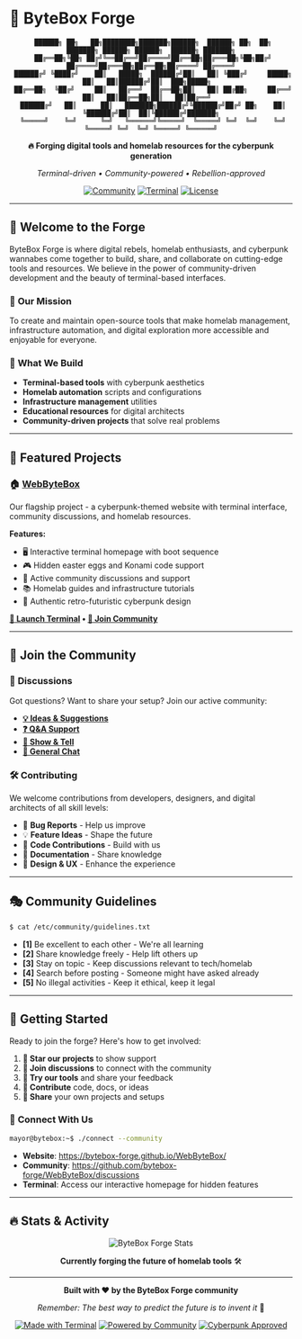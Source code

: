 # 🔨 ByteBox Forge

<div align="center">

```
 ██████╗ ██╗   ██╗████████╗███████╗██████╗  ██████╗ ██╗  ██╗    ███████╗ ██████╗ ██████╗  ██████╗ ███████╗
 ██╔══██╗╚██╗ ██╔╝╚══██╔══╝██╔════╝██╔══██╗██╔═══██╗╚██╗██╔╝    ██╔════╝██╔═══██╗██╔══██╗██╔════╝ ██╔════╝
 ██████╔╝ ╚████╔╝    ██║   █████╗  ██████╔╝██║   ██║ ╚███╔╝     █████╗  ██║   ██║██████╔╝██║  ███╗█████╗  
 ██╔══██╗  ╚██╔╝     ██║   ██╔══╝  ██╔══██╗██║   ██║ ██╔██╗     ██╔══╝  ██║   ██║██╔══██╗██║   ██║██╔══╝  
 ██████╔╝   ██║      ██║   ███████╗██████╔╝╚██████╔╝██╔╝ ██╗    ██║     ╚██████╔╝██║  ██║╚██████╔╝███████╗
 ╚═════╝    ╚═╝      ╚═╝   ╚══════╝╚═════╝  ╚═════╝ ╚═╝  ╚═╝    ╚═╝      ╚═════╝ ╚═╝  ╚═╝ ╚═════╝ ╚══════╝
```

**🔥 Forging digital tools and homelab resources for the cyberpunk generation**

*Terminal-driven • Community-powered • Rebellion-approved*

[![Community](https://img.shields.io/badge/Community-Active-neon)](https://github.com/bytebox-forge/WebByteBox/discussions)
[![Terminal](https://img.shields.io/badge/Interface-Terminal-green)](https://bytebox-forge.github.io/WebByteBox/)
[![License](https://img.shields.io/badge/License-Open%20Source-blue)](https://github.com/bytebox-forge/WebByteBox)

</div>

---

## 🚀 **Welcome to the Forge**

ByteBox Forge is where digital rebels, homelab enthusiasts, and cyberpunk wannabes come together to build, share, and collaborate on cutting-edge tools and resources. We believe in the power of community-driven development and the beauty of terminal-based interfaces.

### 🎯 **Our Mission**
To create and maintain open-source tools that make homelab management, infrastructure automation, and digital exploration more accessible and enjoyable for everyone.

### 🔧 **What We Build**
- **Terminal-based tools** with cyberpunk aesthetics
- **Homelab automation** scripts and configurations
- **Infrastructure management** utilities
- **Educational resources** for digital architects
- **Community-driven projects** that solve real problems

---

## 🌟 **Featured Projects**

### 🏠 [WebByteBox](https://github.com/bytebox-forge/WebByteBox)
Our flagship project - a cyberpunk-themed website with terminal interface, community discussions, and homelab resources.

**Features:**
- 🖥️ Interactive terminal homepage with boot sequence
- 🎮 Hidden easter eggs and Konami code support  
- 💬 Active community discussions and support
- 📚 Homelab guides and infrastructure tutorials
- 🎨 Authentic retro-futuristic cyberpunk design

**[🚀 Launch Terminal](https://bytebox-forge.github.io/WebByteBox/) • [💬 Join Community](https://github.com/bytebox-forge/WebByteBox/discussions)**

---

## 🤝 **Join the Community**

### 💬 **Discussions**
Got questions? Want to share your setup? Join our active community:
- **[💡 Ideas & Suggestions](https://github.com/bytebox-forge/WebByteBox/discussions/categories/ideas)**
- **[❓ Q&A Support](https://github.com/bytebox-forge/WebByteBox/discussions/categories/q-a)**
- **[🚀 Show & Tell](https://github.com/bytebox-forge/WebByteBox/discussions/categories/show-and-tell)**
- **[💬 General Chat](https://github.com/bytebox-forge/WebByteBox/discussions/categories/general)**

### 🛠️ **Contributing**
We welcome contributions from developers, designers, and digital architects of all skill levels:

- 🐛 **Bug Reports** - Help us improve
- 💡 **Feature Ideas** - Shape the future
- 🔧 **Code Contributions** - Build with us
- 📖 **Documentation** - Share knowledge
- 🎨 **Design & UX** - Enhance the experience

---

## 🎭 **Community Guidelines**

```bash
$ cat /etc/community/guidelines.txt
```

- **[1]** Be excellent to each other - We're all learning
- **[2]** Share knowledge freely - Help lift others up  
- **[3]** Stay on topic - Keep discussions relevant to tech/homelab
- **[4]** Search before posting - Someone might have asked already
- **[5]** No illegal activities - Keep it ethical, keep it legal

---

## 🚀 **Getting Started**

Ready to join the forge? Here's how to get involved:

1. **🌟 Star our projects** to show support
2. **💬 Join discussions** to connect with the community
3. **🔧 Try our tools** and share your feedback
4. **📝 Contribute** code, docs, or ideas
5. **🎉 Share** your own projects and setups

### 📡 **Connect With Us**

```bash
mayor@bytebox:~$ ./connect --community
```

- **Website**: https://bytebox-forge.github.io/WebByteBox/
- **Community**: https://github.com/bytebox-forge/WebByteBox/discussions
- **Terminal**: Access our interactive homepage for hidden features

---

## 🔥 **Stats & Activity**

<div align="center">

![ByteBox Forge Stats](https://github-readme-stats.vercel.app/api?username=bytebox-forge&show_icons=true&theme=radical&hide_border=true)

**Currently forging the future of homelab tools** 🛠️

</div>

---

<div align="center">

**Built with ❤️ by the ByteBox Forge community**

*Remember: The best way to predict the future is to invent it* 🔮

[![Made with Terminal](https://img.shields.io/badge/Made%20with-Terminal-green?style=flat-square&logo=gnome-terminal)](https://github.com/bytebox-forge)
[![Powered by Community](https://img.shields.io/badge/Powered%20by-Community-purple?style=flat-square&logo=github)](https://github.com/bytebox-forge/WebByteBox/discussions)
[![Cyberpunk Approved](https://img.shields.io/badge/Cyberpunk-Approved-neon?style=flat-square&logo=hackaday)](https://bytebox-forge.github.io/WebByteBox/)

</div>
